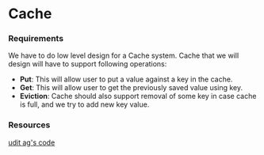 # Cache

### Requirements
We have to do low level design for a Cache system. Cache that we will design will have to support following operations:
* **Put**: This will allow user to put a value against a key in the cache.
* **Get**: This will allow user to get the previously saved value using key.
* **Eviction**: Cache should also support removal of some key in case cache is full, and we try to add new key value.

### Resources
[udit ag's code](https://github.com/anomaly2104/cache-low-level-system-design)